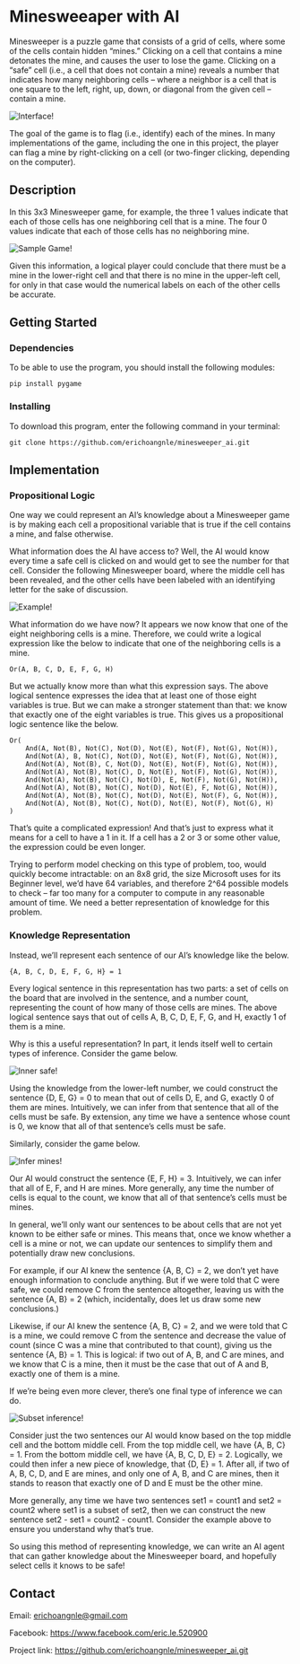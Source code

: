 # Minesweeaper with AI

Minesweeper is a puzzle game that consists of a grid of cells, where some of the cells contain hidden “mines.” Clicking 
on a cell that contains a mine detonates the mine, and causes the user to lose the game. Clicking on a “safe” cell 
(i.e., a cell that does not contain a mine) reveals a number that indicates how many neighboring cells – where a neighbor 
is a cell that is one square to the left, right, up, down, or diagonal from the given cell – contain a mine.

![Interface!](https://cs50.harvard.edu/ai/2020/projects/1/minesweeper/images/game.png "Interface")

The goal of the game is to flag (i.e., identify) each of the mines. In many implementations of the game, including the 
one in this project, the player can flag a mine by right-clicking on a cell (or two-finger clicking, depending on the computer).

## Description

In this 3x3 Minesweeper game, for example, the three 1 values indicate that each of those cells has one neighboring cell that 
is a mine. The four 0 values indicate that each of those cells has no neighboring mine.

![Sample Game!](https://cs50.harvard.edu/ai/2020/projects/1/minesweeper/images/safe_cells.png "Sample Game")

Given this information, a logical player could conclude that there must be a mine in the lower-right cell and that there is no mine 
in the upper-left cell, for only in that case would the numerical labels on each of the other cells be accurate.

## Getting Started

### Dependencies

To be able to use the program, you should install the following modules:

```
pip install pygame
```

### Installing

To download this program, enter the following command in your terminal:
```
git clone https://github.com/erichoangnle/minesweeper_ai.git
```
## Implementation

### Propositional Logic

One way we could represent an AI’s knowledge about a Minesweeper game is by making each cell a propositional 
variable that is true if the cell contains a mine, and false otherwise.

What information does the AI have access to? Well, the AI would know every time a safe cell is clicked on and 
would get to see the number for that cell. Consider the following Minesweeper board, where the middle cell has 
been revealed, and the other cells have been labeled with an identifying letter for the sake of discussion.

![Example!](https://cs50.harvard.edu/ai/2020/projects/1/minesweeper/images/middle_safe.png "Example")

What information do we have now? It appears we now know that one of the eight neighboring cells is a mine. 
Therefore, we could write a logical expression like the below to indicate that one of the neighboring cells is a mine.

```
Or(A, B, C, D, E, F, G, H)
```

But we actually know more than what this expression says. The above logical sentence expresses the idea that at least 
one of those eight variables is true. But we can make a stronger statement than that: we know that exactly one of the 
eight variables is true. This gives us a propositional logic sentence like the below.

```
Or(
    And(A, Not(B), Not(C), Not(D), Not(E), Not(F), Not(G), Not(H)),
    And(Not(A), B, Not(C), Not(D), Not(E), Not(F), Not(G), Not(H)),
    And(Not(A), Not(B), C, Not(D), Not(E), Not(F), Not(G), Not(H)),
    And(Not(A), Not(B), Not(C), D, Not(E), Not(F), Not(G), Not(H)),
    And(Not(A), Not(B), Not(C), Not(D), E, Not(F), Not(G), Not(H)),
    And(Not(A), Not(B), Not(C), Not(D), Not(E), F, Not(G), Not(H)),
    And(Not(A), Not(B), Not(C), Not(D), Not(E), Not(F), G, Not(H)),
    And(Not(A), Not(B), Not(C), Not(D), Not(E), Not(F), Not(G), H)
)
```

That’s quite a complicated expression! And that’s just to express what it means for a cell to have 
a 1 in it. If a cell has a 2 or 3 or some other value, the expression could be even longer.

Trying to perform model checking on this type of problem, too, would quickly become intractable: on 
an 8x8 grid, the size Microsoft uses for its Beginner level, we’d have 64 variables, and therefore 
2^64 possible models to check – far too many for a computer to compute in any reasonable amount of 
time. We need a better representation of knowledge for this problem.

### Knowledge Representation

Instead, we’ll represent each sentence of our AI’s knowledge like the below.

```
{A, B, C, D, E, F, G, H} = 1
```

Every logical sentence in this representation has two parts: a set of cells on the board that are involved 
in the sentence, and a number count, representing the count of how many of those cells are mines. The above 
logical sentence says that out of cells A, B, C, D, E, F, G, and H, exactly 1 of them is a mine.

Why is this a useful representation? In part, it lends itself well to certain types of inference. Consider the game below.

![Inner safe!](https://cs50.harvard.edu/ai/2020/projects/1/minesweeper/images/infer_safe.png "Inner safe")

Using the knowledge from the lower-left number, we could construct the sentence {D, E, G} = 0 to mean that out of cells 
D, E, and G, exactly 0 of them are mines. Intuitively, we can infer from that sentence that all of the cells must be 
safe. By extension, any time we have a sentence whose count is 0, we know that all of that sentence’s cells must be safe.

Similarly, consider the game below.

![Infer mines!](https://cs50.harvard.edu/ai/2020/projects/1/minesweeper/images/infer_mines.png "Infer mines")

Our AI would construct the sentence {E, F, H} = 3. Intuitively, we can infer that all of E, F, and H are mines. 
More generally, any time the number of cells is equal to the count, we know that all of that sentence’s cells must be mines.

In general, we’ll only want our sentences to be about cells that are not yet known to be either safe or mines. 
This means that, once we know whether a cell is a mine or not, we can update our sentences to simplify them 
and potentially draw new conclusions.

For example, if our AI knew the sentence {A, B, C} = 2, we don’t yet have enough information to conclude 
anything. But if we were told that C were safe, we could remove C from the sentence altogether, leaving us 
with the sentence {A, B} = 2 (which, incidentally, does let us draw some new conclusions.)

Likewise, if our AI knew the sentence {A, B, C} = 2, and we were told that C is a mine, we could remove 
C from the sentence and decrease the value of count (since C was a mine that contributed to that count), 
giving us the sentence {A, B} = 1. This is logical: if two out of A, B, and C are mines, and we know that 
C is a mine, then it must be the case that out of A and B, exactly one of them is a mine.

If we’re being even more clever, there’s one final type of inference we can do.

![Subset inference!](https://cs50.harvard.edu/ai/2020/projects/1/minesweeper/images/subset_inference.png "Subset inference")

Consider just the two sentences our AI would know based on the top middle cell and the bottom middle cell. From the 
top middle cell, we have {A, B, C} = 1. From the bottom middle cell, we have {A, B, C, D, E} = 2. Logically, we 
could then infer a new piece of knowledge, that {D, E} = 1. After all, if two of A, B, C, D, and E are mines, 
and only one of A, B, and C are mines, then it stands to reason that exactly one of D and E must be the other mine.

More generally, any time we have two sentences set1 = count1 and set2 = count2 where set1 is a subset of set2, 
then we can construct the new sentence set2 - set1 = count2 - count1. Consider the example above to ensure you 
understand why that’s true.

So using this method of representing knowledge, we can write an AI agent that can gather knowledge about the 
Minesweeper board, and hopefully select cells it knows to be safe!

## Contact

Email: erichoangnle@gmail.com

Facebook: https://www.facebook.com/eric.le.520900

Project link: https://github.com/erichoangnle/minesweeper_ai.git
